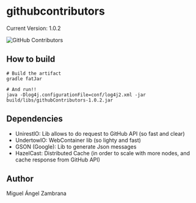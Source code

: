 # githubcontributors
Current Version: 1.0.2

![GitHub Contributors](http://www.aha.io/assets/integration_logos/github-bb449e0ffbacbcb7f9c703db85b1cf0b.png)

## How to build
```text
# Build the artifact
gradle fatJar

# And run!!
java -Dlog4j.configurationFile=conf/log4j2.xml -jar build/libs/githubContributors-1.0.2.jar
```

## Dependencies
- UnirestIO: Lib allows to do request to GitHub API (so fast and clear)
- UndertowIO: WebContainer lib (so lighty and fast)
- GSON (Google): Lib to generate Json messages
- HazelCast: Distributed Cache (in order to scale with more nodes, and cache response from GitHub API)

## Author
Miguel Ángel Zambrana
